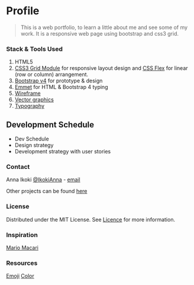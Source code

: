 # Profile

> This is a web portfolio, to learn a little about me and see some of my work.
It is a responsive web page using bootstrap and css3 grid.

### Stack & Tools Used

1. HTML5
2. [CSS3 Grid Module](https://www.w3.org/TR/css-grid/) for responsive layout design and [CSS Flex](https://developer.mozilla.org/en-US/docs/Web/CSS/CSS_Grid_Layout/Relationship_of_Grid_Layout) for linear (row or column) arrangement. 
3. [Bootstrap v4](getbootstrap.com) for prototype & design
4. [Emmet](https://emmet.io) for HTML & Bootstrap 4 typing
5. [Wireframe](whimsical.com)
6. [Vector graphics](fontawesome.com)
7. [Typography](https://fonts.google.com)

## Development Schedule

* Dev Schedule
* Design strategy
* Development strategy with user stories

### Contact

Anna Ikoki [@IkokiAnna](https://twitter.com/IkokiAnna) - [email](ikokianna@gmail.com)


Other projects can be found [here](https://github.com/LujiAnna/hack-my-future)

### License

Distributed under the MIT License. See [Licence](LICENCE.txt) for more information.

### Inspiration

[Mario Macari](http://mariomacari.com/)

### Resources

[Emoji](https://emojipedia.org/)
[Color](https://encycolorpedia.com/)

